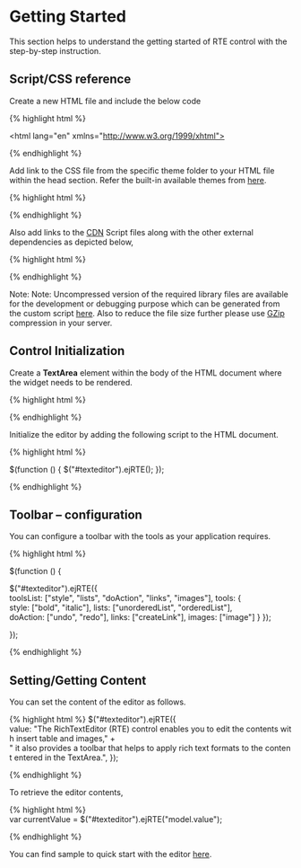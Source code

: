 # Getting Started

This section helps to understand the getting started of RTE control with the step-by-step instruction.

## Script/CSS reference

Create a new HTML file and include the below code

{% highlight html %}
<!DOCTYPE html>

<html lang="en" xmlns="http://www.w3.org/1999/xhtml">
<head>
<meta charset="utf-8" />
<title></title>
</head>
<body>

</body>
</html>



{% endhighlight %}

Add link to the CSS file from the specific theme folder to your HTML file within the head section. Refer the built-in available themes from [here](http://helpjs.syncfusion.com/js/theming-in-essential-javascript-components# ""). 

{% highlight html %}
<head>
<meta charset="utf-8" />
<title>Getting Started - RichTextEditor</title>
<link href="http://cdn.syncfusion.com/13.2.0.29/js/web/flat-azure/ej.web.all.min.css" rel="stylesheet" />
</head>



{% endhighlight %}

Also add links to the [CDN](http://helpjs.syncfusion.com/js/cdn# "") Script files along with the other external dependencies as depicted below,

{% highlight html %}
<head>
<meta charset="utf-8" />
<title>Getting Started - RichTextEditor</title>
<link href="http://cdn.syncfusion.com/13.2.0.29/js/web/flat-azure/ej.web.all.min.css" rel="stylesheet" />
<script src="http://cdn.syncfusion.com/js/assets/external/jquery-1.10.2.min.js"></script>
<script src="http://cdn.syncfusion.com/js/assets/external/jquery.easing.1.3.min.js"></script>
<script src="http://cdn.syncfusion.com/js/assets/external/jquery.globalize.min.js"></script>
<script src="http://cdn.syncfusion.com/js/assets/external/jsrender.min.js"></script>
<script src="http://cdn.syncfusion.com/13.2.0.29/js/web/ej.web.all.min.js"></script>
</head>



{% endhighlight %}

Note: Note: Uncompressed version of the required library files are available for the development or debugging purpose which can be generated from the custom script [here](http://csg.syncfusion.com/# ""). Also to reduce the file size further please use [GZip](https://developers.google.com/web/fundamentals/performance/optimizing-content-efficiency/optimize-encoding-and-transfer?hl=en#text-compression-with-gzip "") compression in your server.

## Control Initialization

Create a **TextArea** element within the body of the HTML document where the widget needs to be rendered.

{% highlight html %}
<body>
<textarea id="texteditor"></textarea>
</body>



{% endhighlight %}

Initialize the editor by adding the following script to the HTML document.

{% highlight html %}
<body>
<textarea id="texteditor"></textarea>
<script type="text/javascript">
$(function () {
$("#texteditor").ejRTE();
});
</script>
</body>



{% endhighlight %}

## Toolbar – configuration

You can configure a toolbar with the tools as your application requires.

{% highlight html %}

$(function () {

$("#texteditor").ejRTE({
toolsList: ["style", "lists", "doAction", "links", "images"],
tools: {
style: ["bold", "italic"],
lists: ["unorderedList", "orderedList"],
doAction: ["undo", "redo"],
links: ["createLink"],
images: ["image"]
}
});

});





{% endhighlight %}

## Setting/Getting Content

You can set the content of the editor as follows.

{% highlight html %}
$("#texteditor").ejRTE({
value: "The RichTextEditor (RTE) control enables you to edit the contents with insert table and images," +
" it also provides a toolbar that helps to apply rich text formats to the content entered in the TextArea.",
});



{% endhighlight %}

To retrieve the editor contents,

{% highlight html %}
var currentValue = $("#texteditor").ejRTE("model.value");





{% endhighlight %}

You can find sample to quick start with the editor [here](http://jsplayground.syncfusion.com/Sync_nenmojvz# "").

